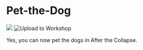 # Pet-the-Dog
![](https://img.shields.io/badge/After%20the%20Collapse-0.7.6+-orange) ![Upload to Workshop](https://github.com/antigravities/Pet-the-Dog/workflows/Upload%20to%20Workshop/badge.svg)

Yes, you can now pet the dogs in After the Collapse.
